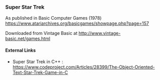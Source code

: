 ### Super Star Trek

As published in Basic Computer Games (1978)
https://www.atariarchives.org/basicgames/showpage.php?page=157

Downloaded from Vintage Basic at
http://www.vintage-basic.net/games.html

#### External Links
 - Super Star Trek in C++ : https://www.codeproject.com/Articles/28399/The-Object-Oriented-Text-Star-Trek-Game-in-C


